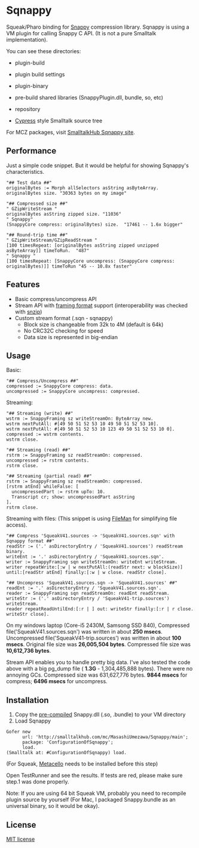 Sqnappy
=======

Squeak/Pharo binding for [Snappy](https://code.google.com/p/snappy/ "Snappy") compression library.
Sqnappy is using a VM plugin for calling Snappy C API. (It is not a pure Smalltalk implementation).

You can see these directories:

- plugin-build
 + plugin build settings
- plugin-binary
 + pre-build shared libraries (SnappyPlugin.dll, bundle, so, etc)
- repository
 + [Cypress](https://github.com/CampSmalltalk/Cypress) style Smalltalk source tree

For MCZ packages, visit [SmalltalkHub Sqnappy site](http://smalltalkhub.com/#!/~MasashiUmezawa/Sqnappy).

## Performance ##
Just a simple code snippet. But it would be helpful for showing Sqnappy's characteristics.

```Smalltalk
"## Test data ##"
originalBytes := Morph allSelectors asString asByteArray.
originalBytes size. "30363 bytes on my image"

"## Compressed size ##"
" GZipWriteStream "
originalBytes asString zipped size. "11036"
" Sqnappy"
(SnappyCore compress: originalBytes) size.  "17461 -- 1.6x bigger"

"## Round-trip time ##"
" GZipWriteStream/GZipReadStream "
[100 timesRepeat: [originalBytes asString zipped unzipped asByteArray]] timeToRun.  "487"
" Sqnappy "
[100 timesRepeat: [SnappyCore uncompress: (SnappyCore compress: originalBytes)]] timeToRun "45 -- 10.8x faster"
```

## Features ##
- Basic compress/uncompress API
- Stream API with [framing format](http://code.google.com/p/snappy/source/browse/trunk/framing_format.txt) support (interoperability was checked with [snzip](https://github.com/kubo/snzip))
- Custom stream format (.sqn - sqnappy)
	- Block size is changeable from 32k to 4M (default is 64k)
	- No CRC32C checking for speed
	- Data size is represented in big-endian

## Usage ##
Basic:
```Smalltalk
"## Compress/Uncompress ##"
compressed := SnappyCore compress: data.
uncompressed := SnappyCore uncompress: compressed.
```

Streaming:
```Smalltalk
"## Streaming (write) ##"
wstrm := SnappyFraming sz writeStreamOn: ByteArray new.
wstrm nextPutAll: #[49 50 51 52 53 10 49 50 51 52 53 10].
wstrm nextPutAll: #[49 50 51 52 53 10 123 49 50 51 52 53 10 0].
compressed := wstrm contents.
wstrm close.
```
```Smalltalk
"## Streaming (read) ##"
rstrm := SnappyFraming sz readStreamOn: compressed.
uncompressed := rstrm contents.
rstrm close.
```
```Smalltalk
"## Streaming (partial read) ##"
rstrm := SnappyFraming sz readStreamOn: compressed.
[rstrm atEnd] whileFalse: [
  uncompressedPart := rstrm upTo: 10.
  Transcript cr; show: uncompressedPart asString
].
rstrm close.
```

Streaming with files: (This snippet is using [FileMan](https://github.com/mumez/FileMan) for simplifying file access).
```Smalltalk
"## Compress 'SqueakV41.sources -> 'SqueakV41.sources.sqn' with Sqnappy format ##"
readStr := ('.' asDirectoryEntry / 'SqueakV41.sources') readStream binary.
writeEnt := '.' asDirectoryEntry / 'SqueakV41.sources.sqn'.
writer := SnappyFraming sqn writeStreamOn: writeEnt writeStream.
writer repeatWrite:[:w | w nextPutAll:(readStr next: w blockSize)] until:[readStr atEnd] finally:[:w | w close. readStr close].

"## Uncompress 'SqueakV41.sources.sqn -> 'SqueakV41.sources' ##"
readEnt := '.' asDirectoryEntry / 'SqueakV41.sources.sqn'.
reader := SnappyFraming sqn readStreamOn: readEnt readStream.
writeStr := ('.' asDirectoryEntry / 'SqueakV41-trip.sources') writeStream.
reader repeatReadUntilEnd:[:r | ] out: writeStr finally:[:r | r close. writeStr close].
```

On my windows laptop (Core-i5 2430M, Samsong SSD 840), Compressed file('SqueakV41.sources.sqn') was written in about **250 msecs**. Uncompressed file('SqueakV41-trip.sources') was written in about **100 msecs**.
Original file size was **26,005,504 bytes**. Compressed file size was **10,612,736 bytes**.

Stream API enables you to handle pretty big data. I've also tested the code above with a big pg_dump file ( **1.3G** - 1,304,485,888 bytes). There were no annoying GCs. Compressed size was 631,627,776 bytes. **9844 msecs** for compress; **6496 msecs** for uncompress.

## Installation ##
1. Copy the [pre-compiled](https://github.com/mumez/sqnappy/blob/master/plugin-binary/) Snappy.dll (.so, .bundle) to your VM directory
2. Load Sqnappy

```Smalltalk
Gofer new
      url: 'http://smalltalkhub.com/mc/MasashiUmezawa/Sqnappy/main';
      package: 'ConfigurationOfSqnappy';
      load.
(Smalltalk at: #ConfigurationOfSqnappy) load.
```
(For Squeak, [Metacello](https://github.com/dalehenrich/metacello-work) needs to be installed before this step)

Open TestRunner and see the results. If tests are red, please make sure step.1 was done properly.
 
Note: If you are using 64 bit Squeak VM, probably you need to recompile plugin source by yourself (For Mac, I packaged Snappy.bundle as an universal binary, so it would be okay). 

## License ##
[MIT license](http://opensource.org/licenses/MIT)